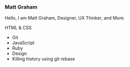 ### Matt Graham
Hello, I am Matt Graham, Designer, UX Thinker, and More.

HTML & CSS


* Git
* JavaScript
* Ruby
* Design
* Killing history using git rebase
